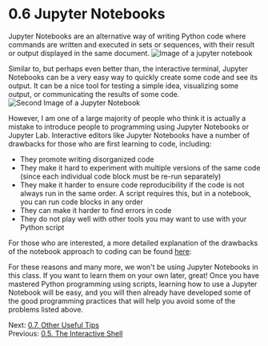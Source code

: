 # 0.6 Jupyter Notebooks

Jupyter Notebooks are an alternative way of writing Python code where commands are written and executed in sets or 
sequences, with their result or output displayed in the same document.
![Image of a jupyter notebook](../images/jupyter_notebook1.png)

Similar to, but perhaps even better than, the interactive terminal, Jupyter Notebooks can be a very easy way to 
quickly create some code and see its output. It can be a nice tool for testing a simple idea, visualizing some output, 
or communicating the results of some code.
![Second Image of a Jupyter Notebook](../images/jupyter_notebook2.png)

However, I am one of a large majority of people who think it is actually a mistake to introduce people to programming 
using Jupyter Notebooks or Jupyter Lab. Interactive editors like Jupyter Notebooks have a number of drawbacks for those 
who are first learning to code, including:
- They promote writing disorganized code
- They make it hard to experiment with multiple versions of the same code (since each individual code block must be 
re-run separately)
- They make it harder to ensure code reproducibility if the code is not always run in the same order. A script requires 
this, but in a notebook, you can run code blocks in any order
- They can make it harder to find errors in code
- They do not play well with other tools you may want to use with your Python script

For those who are interested, a more detailed explanation of the drawbacks of the notebook approach to coding can be 
found 
[here](https://towardsdatascience.com/5-reasons-why-you-should-switch-from-jupyter-notebook-to-scripts-cb3535ba9c95):

For these reasons and many more, we won't be using Jupyter Notebooks in this class. If you want to learn them on your 
own later, great! Once you have mastered Python programming using scripts, learning how to use a Jupyter Notebook will 
be easy, and you will then already have developed some of the good programming practices that will help you avoid some 
of the problems listed above.

Next: [0.7. Other Useful Tips](0.7.%20Other%20Useful%20Tips.md)<br>
Previous: [0.5. The Interactive Shell](0.5.%20The%20Interactive%20Shell.md)

